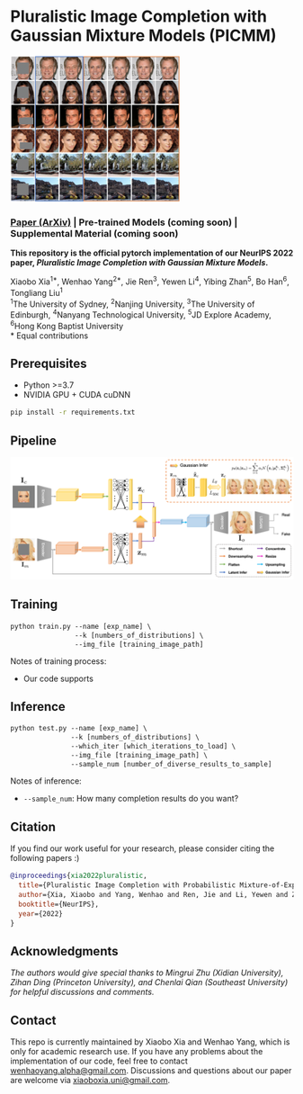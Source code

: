 # Pluralistic Image Completion with Gaussian Mixture Models (PICMM)

<img src='imgs/intro.png' width='60%'/>

### [Paper (ArXiv)](https://arxiv.org/pdf/2205.09086.pdf) | Pre-trained Models (coming soon) | Supplemental Material (coming soon)

**This repository is the official pytorch implementation of our NeurIPS 2022 paper, *Pluralistic Image Completion with Gaussian Mixture Models*.**

Xiaobo Xia<sup>1\*</sup>, Wenhao Yang<sup>2\*</sup>, Jie Ren<sup>3</sup>, Yewen Li<sup>4</sup>, Yibing Zhan<sup>5</sup>, Bo Han<sup>6</sup>, Tongliang Liu<sup>1</sup> <br>
<sup>1</sup>The University of Sydney, <sup>2</sup>Nanjing University, <sup>3</sup>The University of Edinburgh, <sup>4</sup>Nanyang Technological University, <sup>5</sup>JD Explore Academy, <sup>6</sup>Hong Kong Baptist University <br>
\* Equal contributions



## Prerequisites

- Python >=3.7
- NVIDIA GPU + CUDA cuDNN
```bash
pip install -r requirements.txt
```



## Pipeline

<img src='imgs/Pipeline.png'/>



## Training

```
python train.py --name [exp_name] \
                --k [numbers_of_distributions] \
                --img_file [training_image_path]
```

Notes of training process: 
+ Our code supports 



## Inference

```
python test.py --name [exp_name] \
               --k [numbers_of_distributions] \
               --which_iter [which_iterations_to_load] \
               --img_file [training_image_path] \
               --sample_num [number_of_diverse_results_to_sample]
```

Notes of inference: 
+ `--sample_num`: How many completion results do you want?



## Citation

If you find our work useful for your research, please consider citing the following papers :)

```bibtex
@inproceedings{xia2022pluralistic,
  title={Pluralistic Image Completion with Probabilistic Mixture-of-Experts},
  author={Xia, Xiaobo and Yang, Wenhao and Ren, Jie and Li, Yewen and Zhan, Yibing and Han, Bo and Liu, Tongliang},
  booktitle={NeurIPS},
  year={2022}
}
```



## Acknowledgments

*The authors would give special thanks to Mingrui Zhu (Xidian University), Zihan Ding (Princeton University), and Chenlai Qian (Southeast University) for helpful discussions and comments.* 



## Contact

This repo is currently maintained by Xiaobo Xia and Wenhao Yang, which is only for academic research use. If you have any problems about the implementation of our code, feel free to contact wenhaoyang.alpha@gmail.com. Discussions and questions about our paper are welcome via xiaoboxia.uni@gmail.com. 
